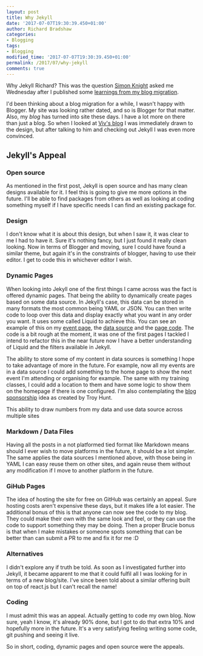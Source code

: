 ```yaml
---
layout: post
title: Why Jekyll
date: '2017-07-07T19:30:39.450+01:00'
author: Richard Bradshaw
categories: 
- Blogging
tags:
- Blogging
modified_time: '2017-07-07T19:30:39.450+01:00'
permalink: /2017/07/why-jekyll
comments: true
---
```

Why Jekyll Richard? This was the question [Simon Knight](http://sjpknight.com/) asked me Wednesday after I published some [learnings from my blog migration](https://thefriendlytester.co.uk/2017/07/ten-insights-from-my-blog-migration/index.html).

I'd been thinking about a blog migration for a while, I wasn't happy with Blogger. My site was looking rather dated, and so is Blogger for that matter. Also, my _blog_ has turned into site these days. I have a lot more on there than just a blog. So when I looked at [Viv's blog](http://vivrichards.co.uk) I was immediately drawn to the design, but after talking to him and checking out Jekyll I was even more convinced.

## Jekyll's Appeal
### Open source
As mentioned in the first post, Jekyll is open source and has many clean designs available for it. I feel this is going to give me more options in the future. I'll be able to find packages from others as well as looking at coding something myself if I have specific needs I can find an existing package for.

### Design
I don't know what it is about this design, but when I saw it, it was clear to me I had to have it. Sure it's nothing fancy, but I just found it really clean looking. Now in terms of Blogger and moving, sure I could have found a similar theme, but again it's in the constraints of blogger, having to use their editor. I get to code this in whichever editor I wish.

### Dynamic Pages
When looking into Jekyll one of the first things I came across was the fact is offered dynamic pages. That being the ability to dynamically create pages based on some data source. In Jekyll's case, this data can be stored in many formats the most common being YAML or JSON. You can then write code to loop over this data and display exactly what you want in any order you want. It uses some called Liquid to achieve this. You can see an example of this on my [event page]({{site.url}}/events), the [data source](https://github.com/FriendlyTester/friendlytester.github.io/blob/master/_data/conferences.yml) and the [page code](https://github.com/FriendlyTester/friendlytester.github.io/blob/master/events.html). The code is a bit rough at the moment, it was one of the first pages I tackled I intend to refactor this in the near future now I have a better understanding of Liquid and the filters available in Jekyll.

The ability to store some of my content in data sources is something I hope to take advantage of more in the future. For example, now all my events are in a data source I could add something to the home page to show the next event I'm attending or organising for example. The same with my training classes, I could add a location to them and have some logic to show them on the homepage if there is one configured. I'm also contemplating the [blog sponsorship](https://www.troyhunt.com/im-now-offering-sponsorship-of-this-blog/) idea as created by Troy Hunt.

This ability to draw numbers from my data and use data source across multiple sites 

### Markdown / Data Files
Having all the posts in a not platformed tied format like Markdown means should I ever wish to move platforms in the future, it should be a lot simpler. The same applies the data sources I mentioned above, with those being in YAML I can easy reuse them on other sites, and again reuse them without any modification if I move to another platform in the future. 

### GiHub Pages
The idea of hosting the site for free on GitHub was certainly an appeal. Sure hosting costs aren't expensive these days, but it makes life a lot easier. The additional bonus of this is that anyone can now see the code to my blog. They could make their own with the same look and feel, or they can use the code to support something they may be doing.
Then a proper Brucie bonus is that when I make mistakes or someone spots something that can be better than can submit a PR to me and fix it for me :D

### Alternatives
I didn't explore any if truth be told. As soon as I investigated further into Jekyll, it became apparent to me that it could fulfil all I was looking for in terms of a new blog/site. I've since been told about a similar offering built on top of react.js but I can't recall the name!

### Coding
I must admit this was an appeal. Actually getting to code my own blog. Now sure, yeah I know, it's already 90% done, but I got to do that extra 10% and hopefully more in the future. It's a very satisfying feeling writing some code, git pushing and seeing it live. 

So in short, coding, dynamic pages and open source were the appeals. 